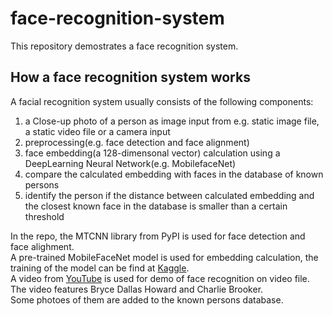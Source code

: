 # face-recognition-system
This repository demostrates a face recognition system.

## How a face recognition system works

A facial recognition system usually consists of the following components:
1. a Close-up photo of a person as image input from e.g. static image file, a static video file or a camera input
2. preprocessing(e.g. face detection and face alignment)
3. face embedding(a 128-dimensonal vector) calculation using a DeepLearning Neural Network(e.g. MobilefaceNet)
4. compare the calculated embedding with faces in the database of known persons
5. identify the person if the distance between calculated embedding and the closest known face in the database is smaller than a certain threshold
  
    
In the repo, the MTCNN library from PyPI is used for face detection and face alighment.  
A pre-trained MobileFaceNet model is used for embedding calculation, the training of the model can be find at [Kaggle](https://www.kaggle.com/code/jasonhcwong/mobilefacenet/).  
A video from [YouTube](https://www.youtube.com/watch?v=R32qWdOWrTo) is used for demo of face recognition on video file. The video features Bryce Dallas Howard and Charlie Brooker.  
Some photoes of them are added to the known persons database. 
